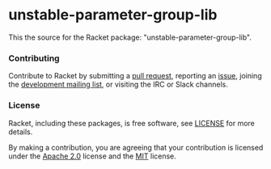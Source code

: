 # unstable-parameter-group-lib

This the source for the Racket package: "unstable-parameter-group-lib".

### Contributing

Contribute to Racket by submitting a [pull request], reporting an
[issue], joining the [development mailing list], or visiting the
IRC or Slack channels.

### License

Racket, including these packages, is free software, see [LICENSE]
for more details.

By making a contribution, you are agreeing that your contribution
is licensed under the [Apache 2.0] license and the [MIT] license.

[MIT]: https://github.com/racket/racket/blob/master/racket/src/LICENSE-MIT.txt
[Apache 2.0]: https://www.apache.org/licenses/LICENSE-2.0.txt
[pull request]: https://github.com/racket/unstable-parameter-group-lib/pulls
[issue]: https://github.com/racket/unstable-parameter-group-lib/issues
[development mailing list]: https://lists.racket-lang.org
[LICENSE]: LICENSE
